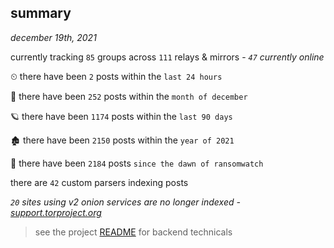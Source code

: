 
## summary
_december 19th, 2021_

currently tracking `85` groups across `111` relays & mirrors - _`47` currently online_

⏲ there have been `2` posts within the `last 24 hours`

🦈 there have been `252` posts within the `month of december`

🪐 there have been `1174` posts within the `last 90 days`

🏚 there have been `2150` posts within the `year of 2021`

🦕 there have been `2184` posts `since the dawn of ransomwatch`

there are `42` custom parsers indexing posts

_`20` sites using v2 onion services are no longer indexed - [support.torproject.org](https://support.torproject.org/onionservices/v2-deprecation/)_

> see the project [README](https://github.com/thetanz/ransomwatch#ransomwatch--) for backend technicals
